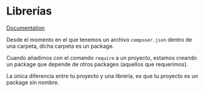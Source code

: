 # Librerías

[Documentation](<https://getcomposer.org/doc/02-libraries.md>)

Desde el momento en el que tenemos un archivo `composer.json` dentro de una carpeta, dicha carpeta es un package. 

Cuando añadimos con el comando `require` a un proyecto, estamos creando un package que depende de otros packages (aquellos que requerimos).

La única diferencia entre tu proyecto y una librería, es que tu proyecto es un package sin nombre.

